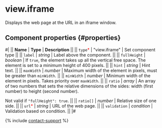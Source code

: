 # view.iframe

Displays the web page at the URL in an iframe window.

## Component properties {#properties}

#|
|| **Name** | **Type** | **Description** ||
|| `type`<span style="color: red">\*</span> | "view.iframe" | Set component type ||
|| `label` | _string_ | Label above the component. ||
|| `fullHeight` | _boolean_ | If `true`, the element takes up all the vertical free space. The element is set to a minimum height of 400 pixels. ||
|| `hint` | _string_ | Hint text. ||
|| `maxWidth` | _number_ | Maximum width of the element in pixels, must be greater than `minWidth`. ||
|| `minWidth` | _number_ | Minimum width of the element in pixels. Takes priority over `maxWidth`. ||
|| `ratio` | _array_ | An array of two numbers that sets the relative dimensions of the sides: width (first number) to height (second number).

Not valid if `"fullHeight": true`. ||
|| `ratio[]` | _number_ | Relative size of one side. ||
|| `url`<span style="color: red">\*</span> | _string_ | URL of the web page. ||
|| `validation` | _condition_ | Validation based on condition. ||
|#

{% include [contact-support](../_includes/contact-support.md) %}
